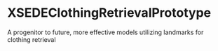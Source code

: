 # XSEDEClothingRetrievalPrototype
A progenitor to future, more effective models utilizing landmarks for clothing retrieval
